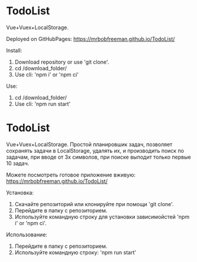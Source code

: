 # TodoList
Vue+Vuex+LocalStorage.

Deployed on GitHubPages: https://mrbobfreeman.github.io/TodoList/

Install:
1. Download repository or use 'git clone'.
2. cd /download_folder/
3. Use cli: 'npm i' or 'npm ci'

Use:
1. cd /download_folder/
2. Use cli: 'npm run start'

# TodoList
Vue+Vuex+LocalStorage.
Простой планировшик задач, позволяет сохранять задачи в LocalStorage, удалять их, и производить поиск по задачам, при вводе от 3х символов, при поиске выподит только первые 10 задач.

Можете посмотреть готовое приложение вживую: https://mrbobfreeman.github.io/TodoList/

Установка:
1. Скачайте репозиторий или клонируйте при помощи 'git clone'.
2. Перейдите в папку с репозиторием.
3. Используйте командную строку для установки зависимойстей 'npm i' or 'npm ci'.

Использование:
1. Перейдите в папку с репозиторием.
2. Используйте командную строку: 'npm run start'
